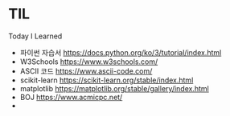# TIL
Today I Learned


* 파이썬 자습서 https://docs.python.org/ko/3/tutorial/index.html
* W3Schools https://www.w3schools.com/
* ASCII 코드 https://www.ascii-code.com/
* scikit-learn https://scikit-learn.org/stable/index.html
* matplotlib https://matplotlib.org/stable/gallery/index.html
* BOJ https://www.acmicpc.net/
* 
